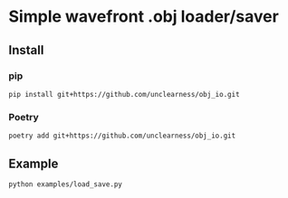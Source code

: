 # Simple wavefront .obj loader/saver

## Install

### pip
```
pip install git+https://github.com/unclearness/obj_io.git
```

### Poetry
```
poetry add git+https://github.com/unclearness/obj_io.git
```

## Example
```
python examples/load_save.py
```